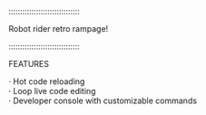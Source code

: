 :::::::::::::::::::::::::::::::

  Robot rider retro rampage!

:::::::::::::::::::::::::::::::


FEATURES

· Hot code reloading<br />
· Loop live code editing<br />
· Developer console with customizable commands<br />
